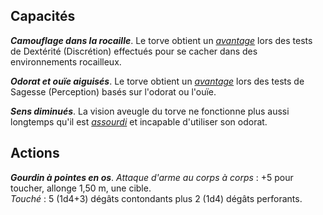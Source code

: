 ## Capacités
_**Camouflage dans la rocaille**_. Le torve obtient un [_avantage_](/utiliser-les-caracteristiques/#avantage-et-desavantage) lors des tests de Dextérité (Discrétion) effectués pour se cacher dans des environnements rocailleux.

_**Odorat et ouïe aiguisés**_. Le torve obtient un [_avantage_](/utiliser-les-caracteristiques/#avantage-et-desavantage) lors des tests de Sagesse (Perception) basés sur l'odorat ou l'ouïe.

_**Sens diminués**_. La vision aveugle du torve ne fonctionne plus aussi longtemps qu'il est [_assourdi_](/gerer-la-sante-du-personnage/#assourdi) et incapable d'utiliser son odorat.

## Actions
_**Gourdin à pointes en os**_. _Attaque d'arme au corps à corps_ : +5 pour toucher, allonge 1,50 m, une cible.  
_Touché_ : 5 (1d4+3) dégâts contondants plus 2 (1d4) dégâts perforants.
